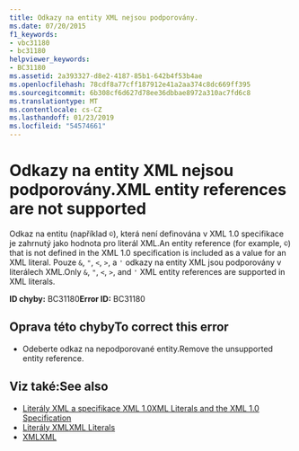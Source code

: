 ```yaml
---
title: Odkazy na entity XML nejsou podporovány.
ms.date: 07/20/2015
f1_keywords:
- vbc31180
- bc31180
helpviewer_keywords:
- BC31180
ms.assetid: 2a393327-d8e2-4187-85b1-642b4f53b4ae
ms.openlocfilehash: 78cdf8a77cff187912e41a2aa374c8dc669ff395
ms.sourcegitcommit: 6b308cf6d627d78ee36dbbae8972a310ac7fd6c8
ms.translationtype: MT
ms.contentlocale: cs-CZ
ms.lasthandoff: 01/23/2019
ms.locfileid: "54574661"
---
```

# <a name="xml-entity-references-are-not-supported"></a><span data-ttu-id="e64aa-102">Odkazy na entity XML nejsou podporovány.</span><span class="sxs-lookup"><span data-stu-id="e64aa-102">XML entity references are not supported</span></span>
<span data-ttu-id="e64aa-103">Odkaz na entitu (například `©`), která není definována v XML 1.0 specifikace je zahrnutý jako hodnota pro literál XML.</span><span class="sxs-lookup"><span data-stu-id="e64aa-103">An entity reference (for example, `©`) that is not defined in the XML 1.0 specification is included as a value for an XML literal.</span></span> <span data-ttu-id="e64aa-104">Pouze `&`, `"`, `<`, `>`, a `'` odkazy na entity XML jsou podporovány v literálech XML.</span><span class="sxs-lookup"><span data-stu-id="e64aa-104">Only `&`, `"`, `<`, `>`, and `'` XML entity references are supported in XML literals.</span></span>  
  
 <span data-ttu-id="e64aa-105">**ID chyby:** BC31180</span><span class="sxs-lookup"><span data-stu-id="e64aa-105">**Error ID:** BC31180</span></span>  
  
## <a name="to-correct-this-error"></a><span data-ttu-id="e64aa-106">Oprava této chyby</span><span class="sxs-lookup"><span data-stu-id="e64aa-106">To correct this error</span></span>  
  
-   <span data-ttu-id="e64aa-107">Odeberte odkaz na nepodporované entity.</span><span class="sxs-lookup"><span data-stu-id="e64aa-107">Remove the unsupported entity reference.</span></span>  
  
## <a name="see-also"></a><span data-ttu-id="e64aa-108">Viz také:</span><span class="sxs-lookup"><span data-stu-id="e64aa-108">See also</span></span>
- [<span data-ttu-id="e64aa-109">Literály XML a specifikace XML 1.0</span><span class="sxs-lookup"><span data-stu-id="e64aa-109">XML Literals and the XML 1.0 Specification</span></span>](../../../visual-basic/programming-guide/language-features/xml/xml-literals-and-the-xml-1-0-specification.md)
- [<span data-ttu-id="e64aa-110">Literály XML</span><span class="sxs-lookup"><span data-stu-id="e64aa-110">XML Literals</span></span>](../../../visual-basic/language-reference/xml-literals/index.md)
- [<span data-ttu-id="e64aa-111">XML</span><span class="sxs-lookup"><span data-stu-id="e64aa-111">XML</span></span>](../../../visual-basic/programming-guide/language-features/xml/index.md)
